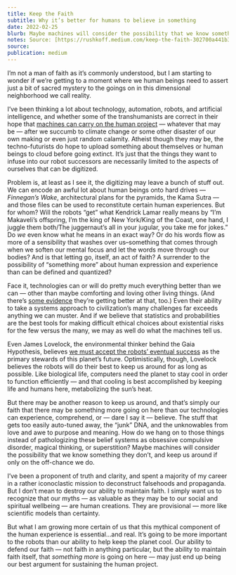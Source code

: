 ```yaml
---
title: Keep the Faith
subtitle: Why it’s better for humans to believe in something
date: 2022-02-25
blurb: Maybe machines will consider the possibility that we know something they don’t, and keep us around if only on the off-chance we do.
notes: Source: [https://rushkoff.medium.com/keep-the-faith-302700a441b3](https://rushkoff.medium.com/keep-the-faith-302700a441b3 https://rushkoff.medium.com/keep-the-faith-302700a441b3)
source: 
publication: medium
---
```


I’m not a man of faith as it’s commonly understood, but I am starting to wonder if we’re getting to a moment where we human beings need to assert just a bit of sacred mystery to the goings on in this dimensional neighborhood we call reality.

I’ve been thinking a lot about technology, automation, robots, and artificial intelligence, and whether some of the transhumanists are correct in their hope that [machines can carry on the human project](https://www.livescience.com/37499-immortality-by-2045-conference.html) — whatever that may be — after we succumb to climate change or some other disaster of our own making or even just random calamity. Atheist though they may be, the techno-futurists do hope to upload something about themselves or human beings to cloud before going extinct. It’s just that the things they want to infuse into our robot successors are necessarily limited to the aspects of ourselves that can be digitized.

Problem is, at least as I see it, the digitizing may leave a bunch of stuff out. We can encode an awful lot about human beings onto hard drives — _Finnegan’s Wake_, architectural plans for the pyramids, the Kama Sutra — and those files can be used to reconstitute certain human experiences. But for whom? Will the robots “get” what Kendrick Lamar really means by “I’m Makaveli’s offspring, I’m the king of New York/King of the Coast, one hand, I juggle them both/The juggernaut’s all in your jugular, you take me for jokes.” Do _we_ even know what he means in an exact way? Or do his words flow as more of a sensibility that washes over us–something that comes through when we soften our mental focus and let the words move through our bodies? And is that letting go, itself, an act of faith? A surrender to the possibility of “something more” about human expression and experience than can be defined and quantized?

Face it, technologies can or will do pretty much everything better than we can — other than maybe comforting and loving other living things. (And there’s [some evidence](https://happyseniors.care/en/robotic-for-eldercare-and-companionship/) they’re getting better at that, too.) Even their ability to take a systems approach to civilization’s many challenges far exceeds anything we can muster. And if we believe that statistics and probabilities are the best tools for making difficult ethical choices about existential risks for the few versus the many, we may as well do what the machines tell us.

Even James Lovelock, the environmental thinker behind the Gaia Hypothesis, believes [we must accept the robots’ eventual success](https://www.teamhuman.fm/episodes/ep-146-james-lovelock-we-humans-are-a-good-thing) as the primary stewards of this planet’s future. Optimistically, though, Lovelock believes the robots will do their best to keep us around for as long as possible. Like biological life, computers need the planet to stay cool in order to function efficiently — and that cooling is best accomplished by keeping life and humans here, metabolizing the sun’s heat.

But there may be another reason to keep us around, and that’s simply our faith that there may be something more going on here than our technologies can experience, comprehend, or — dare I say it — believe. The stuff that gets too easily auto-tuned away, the “junk” DNA, and the unknowables from love and awe to purpose and meaning. How do we hang on to those things instead of pathologizing these belief systems as obsessive compulsive disorder, magical thinking, or superstition? Maybe machines will consider the possibility that we know something they don’t, and keep us around if only on the off-chance we do.

I’ve been a proponent of truth and clarity, and spent a majority of my career in a rather iconoclastic mission to deconstruct falsehoods and propaganda. But I don’t mean to destroy our ability to maintain faith. I simply want us to recognize that our myths — as valuable as they may be to our social and spiritual wellbeing — are human creations. They are provisional — more like scientific models than certainty.

But what I am growing more certain of us that this mythical component of the human experience is essential…and real. It’s going to be more important to the robots than our ability to help keep the planet cool. Our ability to defend our faith — not faith in anything particular, but the ability to maintain faith itself, that _something more_ is going on here — may just end up being our best argument for sustaining the human project.
